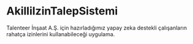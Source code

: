 # AkilliIzinTalepSistemi
Talenteer İnşaat A.Ş. için hazırladığımız yapay zeka destekli çalışanların rahatça izinlerini kullanabileceği uygulama.
